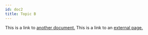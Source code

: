 ```yaml
---
id: doc2
title: Topic B
---
```


This is a link to [another document.](topic_c.md) This is a link to an [external page.](http://www.example.com/)

